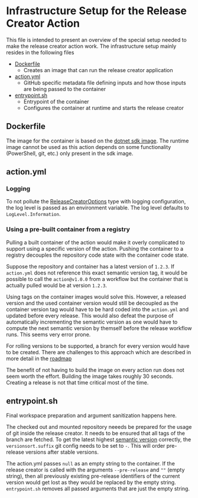 # Infrastructure Setup for the Release Creator Action
This file is intended to present an overview of the special setup needed to make the release creator action work. The infrastructure setup mainly resides in the following files
- [Dockerfile](https://github.com/jhin-mista/ReleaseCreator/blob/main/Dockerfile)
  - Creates an image that can run the release creator application
- [action.yml](https://github.com/jhin-mista/ReleaseCreator/blob/feature/github-action-support/action.yml)
  - GitHub specific metadata file defining inputs and how those inputs are being passed to the container
- [entrypoint.sh](https://github.com/jhin-mista/ReleaseCreator/blob/feature/github-action-support/entrypoint.sh)
  - Entrypoint of the container
  - Configures the container at runtime and starts the release creator

## Dockerfile
The image for the container is based on the [dotnet sdk image](https://github.com/dotnet/dotnet-docker/blob/main/README.sdk.md). The runtime image cannot be used as this action depends on some functionality (PowerShell, git, etc.) only present in the sdk image.

## action.yml

### Logging
To not pollute the [ReleaseCreatorOptions](https://github.com/jhin-mista/ReleaseCreator/blob/main/src/ReleaseCreator.Client/Types/ReleaseCreatorOptions.cs) type with logging configuration, the log level is passed as an environment variable. The log level defaults to `LogLevel.Information`.

### Using a pre-built container from a registry
Pulling a built container of the action would make it overly complicated to support using a specific version of the action. Pushing the container to a registry decouples the repository code state with the container code state.

Suppose the repository and container has a latest version of `1.2.3`. If `action.yml` does not reference this exact semantic version tag, it would be possible to call the `action@v1.0.0` from a workflow but the container that is actually pulled would be at version `1.2.3`.

Using tags on the container images would solve this. However, a released version and the used container version would still be decoupled as the container version tag would have to be hard coded into the `action.yml` and updated before every release. This would also defeat the purpose of automatically incrementing the semantic version as one would have to compute the next semantic version by themself before the release workflow runs. This seems very error prone.

For rolling versions to be supported, a branch for every version would have to be created. There are challenges to this approach which are described in more detail in the [roadmap](https://github.com/jhin-mista/ReleaseCreator/issues/4)

The benefit of not having to build the image on every action run does not seem worth the effort. Building the image takes roughly 30 seconds. Creating a release is not that time critical most of the time.

## entrypoint.sh
Final workspace preparation and argument sanitization happens here.

The checked out and mounted repository neeeds be prepared for the usage of git inside the release creator. It needs to be ensured that all tags of the branch are fetched. To get the latest highest [semantic version](https://semver.org) correctly, the `versionsort.suffix` git config needs to be set to `-`. This will order pre-release versions after stable versions.

The action.yml passes `null` as an empty string to the container. If the release creator is called with the arguments `--pre-release` and `""` (empty string), then all previously existing pre-release identifiers of the current version would get lost as they would be replaced by the empty string. `entrypoint.sh` removes all passed arguments that are just the empty string.